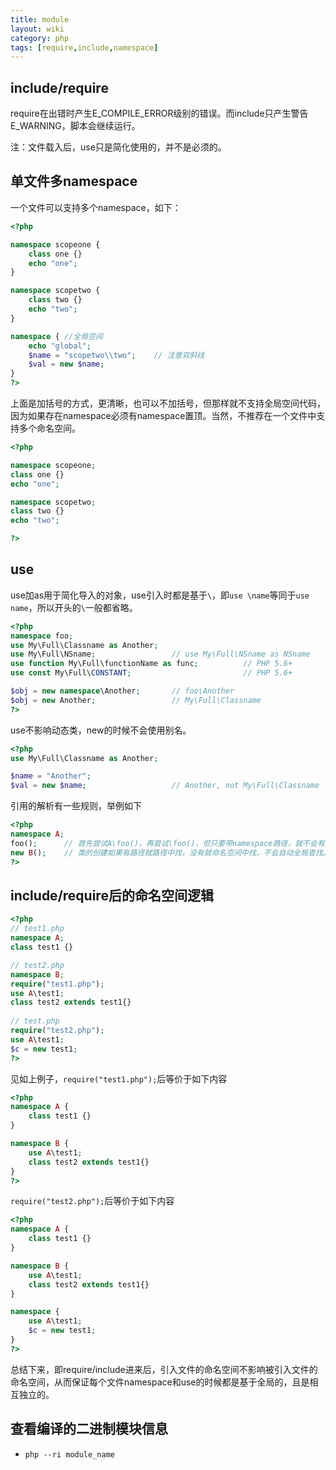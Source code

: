 ```yaml
---
title: module
layout: wiki
category: php
tags: [require,include,namespace]
---
```



## include/require

require在出错时产生E_COMPILE_ERROR级别的错误。而include只产生警告E_WARNING，脚本会继续运行。

注：文件载入后，use只是简化使用的，并不是必须的。

## 单文件多namespace

一个文件可以支持多个namespace，如下：

```php
<?php 

namespace scopeone {
    class one {}
    echo "one";
}

namespace scopetwo {
    class two {}
    echo "two";
}

namespace { //全局空间
    echo "global";
	$name = "scopetwo\\two";	// 注意双斜线
    $val = new $name;
}
?>
```

上面是加括号的方式，更清晰，也可以不加括号，但那样就不支持全局空间代码，因为如果存在namespace必须有namespace置顶。当然，不推荐在一个文件中支持多个命名空间。

```php
<?php

namespace scopeone;
class one {}
echo "one";

namespace scopetwo;
class two {}
echo "two";

?>
```

## use

use加as用于简化导入的对象，use引入时都是基于`\`，即`use \name`等同于`use name`，所以开头的`\`一般都省略。

```php
<?php
namespace foo;
use My\Full\Classname as Another;
use My\Full\NSname;					// use My\Full\NSname as NSname
use function My\Full\functionName as func; 			// PHP 5.6+
use const My\Full\CONSTANT; 						// PHP 5.6+

$obj = new namespace\Another; 		// foo\Another
$obj = new Another; 				// My\Full\Classname
?>
```

use不影响动态类，new的时候不会使用别名。

```php
<?php
use My\Full\Classname as Another;

$name = "Another";
$val = new $name;					// Another, not My\Full\Classname
```

引用的解析有一些规则，举例如下

```php
<?php
namespace A;
foo();      // 首先尝试A\foo()，再尝试\foo()，但只要带namespace路径，就不会有第二步的全局查找
new B();    // 类的创建如果有路径就路径中找，没有就命名空间中找，不会自动全局查找。但没找到会尝试自动加载
?>
```

## include/require后的命名空间逻辑

```php
<?php
// test1.php
namespace A;
class test1 {}

// test2.php
namespace B;
require("test1.php");
use A\test1;
class test2 extends test1{}
	
// test.php
require("test2.php");
use A\test1;
$c = new test1;
?>
```

见如上例子，`require("test1.php");`后等价于如下内容

```php
<?php
namespace A {
	class test1 {}
}

namespace B {
	use A\test1;
	class test2 extends test1{}
}
?>
```

`require("test2.php");`后等价于如下内容

```php
<?php
namespace A {
	class test1 {}
}

namespace B {
	use A\test1;
	class test2 extends test1{}
}

namespace {
	use A\test1;
	$c = new test1;
}
?>
```

总结下来，即require/include进来后，引入文件的命名空间不影响被引入文件的命名空间，从而保证每个文件namespace和use的时候都是基于全局的，且是相互独立的。


## 查看编译的二进制模块信息

* `php --ri module_name`